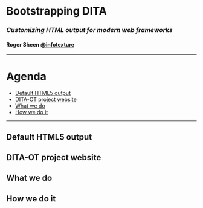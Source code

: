 # Bootstrapping DITA

### _Customizing HTML output for modern web frameworks_

#### Roger Sheen [@infotexture](https://twitter.com/infotexture)

---

<i class="fa fa-sitemap fa-5x pull-right muted"></i>

# Agenda

<!-- 
Web developers often use CSS frameworks, HTML5 boilerplate or component libraries like Bootstrap or Foundation to quickly build robust, responsive sites. With custom HTML plug-ins, DITA-OT can be extended to produce HTML5 output that makes use of these common templates so that generated documents can build on existing front-end solutions.

This talk will outline the process, using the DITA-OT project website at dita-ot.org as an example.
-->

<!-- MarkdownTOC autolink="true" bracket="round" depth="1" -->

- [Default HTML5 output](#default-html5-output)
- [DITA-OT project website](#dita-ot-project-website)
- [What we do](#what-we-do)
- [How we do it](#how-we-do-it)

<!-- /MarkdownTOC -->

---

## Default HTML5 output

## DITA-OT project website

## What we do

## How we do it


